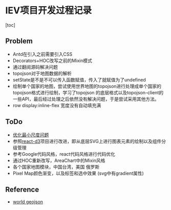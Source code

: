 # IEV项目开发过程记录

[toc]

## Problem 

* Antd在引入之前需要引入CSS
* Decorators+HOC改写之前的Mixin模式
* 通过翻阅源码解决问题
* topojson对于地图数据的解析
* setState是不是不可以传入函数赋值，传入了就赋值为了undefined
* 绘制单个国家的地图，尝试使用世界地图的topojson进行处理成单个国家的topojson格式进行绘制，学习了topojson 的底层格式以及topojson-client的一些API，最后经过处理之后依然没有解决问题，于是尝试采用其他方法。
* row display:inline-flex 宽度没有自动填充满

## ToDo

* [优化最小尺度问题](https://juejin.cn/post/6844903494386712589)
* 参照[react-d3](https://github.com/codesuki/react-d3-components)项目进行改进，即从底层SVG上进行图表元素的绘制以及组件分级管理
* 参考Google代码风格，react代码风格进行代码优化
* 通过HOC重新改写，AreaChart中的Mixin风格
* 各个国家地图模块，中国台湾，美国 俄罗斯
* Pixel Map颜色渐变，以及标签和选中效果 (svg中有gradient属性)

## Reference

* [world geojson](https://datahub.io/core/geo-countries)

